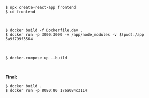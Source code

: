     $ npx create-react-app frontend
    $ cd frontend

<br/>

    $ docker build -f Dockerfile.dev .
    $ docker run -p 3000:3000 -v /app/node_modules -v $(pwd):/app 5a9f799f3564

<br/>

    $ docker-compose up --build

<br/>

**Final:**

    $ docker build .
    $ docker run -p 8080:80 176a084c3114
